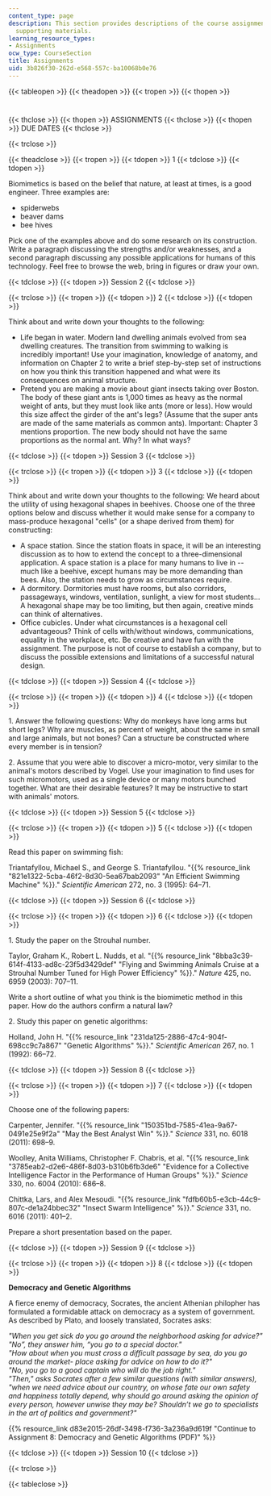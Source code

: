 ```yaml
---
content_type: page
description: This section provides descriptions of the course assignments along with
  supporting materials.
learning_resource_types:
- Assignments
ocw_type: CourseSection
title: Assignments
uid: 3b826f30-262d-e568-557c-ba10068b0e76
---
```


{{< tableopen >}}
{{< theadopen >}}
{{< tropen >}}
{{< thopen >}}
#
{{< thclose >}}
{{< thopen >}}
ASSIGNMENTS
{{< thclose >}}
{{< thopen >}}
DUE DATES
{{< thclose >}}

{{< trclose >}}

{{< theadclose >}}
{{< tropen >}}
{{< tdopen >}}
1
{{< tdclose >}}
{{< tdopen >}}


Biomimetics is based on the belief that nature, at least at times, is a good engineer. Three examples are:

*   spiderwebs
*   beaver dams
*   bee hives

Pick one of the examples above and do some research on its construction. Write a paragraph discussing the strengths and/or weaknesses, and a second paragraph discussing any possible applications for humans of this technology. Feel free to browse the web, bring in figures or draw your own.


{{< tdclose >}}
{{< tdopen >}}
Session 2
{{< tdclose >}}

{{< trclose >}}
{{< tropen >}}
{{< tdopen >}}
2
{{< tdclose >}}
{{< tdopen >}}


Think about and write down your thoughts to the following:

*   Life began in water. Modern land dwelling animals evolved from sea dwelling creatures. The transition from swimming to walking is incredibly important! Use your imagination, knowledge of anatomy, and information on Chapter 2 to write a brief step-by-step set of instructions on how you think this transition happened and what were its consequences on animal structure.
*   Pretend you are making a movie about giant insects taking over Boston. The body of these giant ants is 1,000 times as heavy as the normal weight of ants, but they must look like ants (more or less). How would this size affect the girder of the ant's legs? (Assume that the super ants are made of the same materials as common ants). Important: Chapter 3 mentions proportion. The new body should not have the same proportions as the normal ant. Why? In what ways?


{{< tdclose >}}
{{< tdopen >}}
Session 3
{{< tdclose >}}

{{< trclose >}}
{{< tropen >}}
{{< tdopen >}}
3
{{< tdclose >}}
{{< tdopen >}}


Think about and write down your thoughts to the following: We heard about the utility of using hexagonal shapes in beehives. Choose one of the three options below and discuss whether it would make sense for a company to mass-produce hexagonal "cells" (or a shape derived from them) for constructing:

*   A space station. Since the station floats in space, it will be an interesting discussion as to how to extend the concept to a three-dimensional application. A space station is a place for many humans to live in -- much like a beehive, except humans may be more demanding than bees. Also, the station needs to grow as circumstances require.
*   A dormitory. Dormitories must have rooms, but also corridors, passageways, windows, ventilation, sunlight, a view for most students... A hexagonal shape may be too limiting, but then again, creative minds can think of alternatives.
*   Office cubicles. Under what circumstances is a hexagonal cell advantageous? Think of cells with/without windows, communications, equality in the workplace, etc. Be creative and have fun with the assignment. The purpose is not of course to establish a company, but to discuss the possible extensions and limitations of a successful natural design.


{{< tdclose >}}
{{< tdopen >}}
Session 4
{{< tdclose >}}

{{< trclose >}}
{{< tropen >}}
{{< tdopen >}}
4
{{< tdclose >}}
{{< tdopen >}}


1\. Answer the following questions: Why do monkeys have long arms but short legs? Why are muscles, as percent of weight, about the same in small and large animals, but not bones? Can a structure be constructed where every member is in tension?

2\. Assume that you were able to discover a micro-motor, very similar to the animal's motors described by Vogel. Use your imagination to find uses for such micromotors, used as a single device or many motors bunched together. What are their desirable features? It may be instructive to start with animals' motors.


{{< tdclose >}}
{{< tdopen >}}
Session 5
{{< tdclose >}}

{{< trclose >}}
{{< tropen >}}
{{< tdopen >}}
5
{{< tdclose >}}
{{< tdopen >}}


Read this paper on swimming fish:

Triantafyllou, Michael S., and George S. Triantafyllou. "{{% resource_link "821e1322-5cba-46f2-8d30-5ea67bab2093" "An Efficient Swimming Machine" %}}." _Scientific American_ 272, no. 3 (1995): 64–71.


{{< tdclose >}}
{{< tdopen >}}
Session 6
{{< tdclose >}}

{{< trclose >}}
{{< tropen >}}
{{< tdopen >}}
6
{{< tdclose >}}
{{< tdopen >}}


1\. Study the paper on the Strouhal number.

Taylor, Graham K., Robert L. Nudds, et al. "{{% resource_link "8bba3c39-614f-4133-ad8c-23f5d3429def" "Flying and Swimming Animals Cruise at a Strouhal Number Tuned for High Power Efficiency" %}}." _Nature_ 425, no. 6959 (2003): 707–11.

Write a short outline of what you think is the biomimetic method in this paper. How do the authors confirm a natural law?

2\. Study this paper on genetic algorithms:

Holland, John H. "{{% resource_link "231da125-2886-47c4-904f-698cc9c7a867" "Genetic Algorithms" %}}." _Scientific American_ 267, no. 1 (1992): 66–72.


{{< tdclose >}}
{{< tdopen >}}
Session 8
{{< tdclose >}}

{{< trclose >}}
{{< tropen >}}
{{< tdopen >}}
7
{{< tdclose >}}
{{< tdopen >}}


Choose one of the following papers:

Carpenter, Jennifer. "{{% resource_link "150351bd-7585-41ea-9a67-0491e25e9f2a" "May the Best Analyst Win" %}}." _Science_ 331, no. 6018 (2011): 698–9.

Woolley, Anita Williams, Christopher F. Chabris, et al. "{{% resource_link "3785eab2-d2e6-486f-8d03-b310b6fb3de6" "Evidence for a Collective Intelligence Factor in the Performance of Human Groups" %}}." _Science_ 330, no. 6004 (2010): 686–8.

Chittka, Lars, and Alex Mesoudi. "{{% resource_link "fdfb60b5-e3cb-44c9-807c-de1a24bbec32" "Insect Swarm Intelligence" %}}." _Science_ 331, no. 6016 (2011): 401–2.

Prepare a short presentation based on the paper.


{{< tdclose >}}
{{< tdopen >}}
Session 9
{{< tdclose >}}

{{< trclose >}}
{{< tropen >}}
{{< tdopen >}}
8
{{< tdclose >}}
{{< tdopen >}}


**Democracy and Genetic Algorithms**  
  
A fierce enemy of democracy, Socrates, the ancient Athenian philopher has formulated a formidable attack on democracy as a system of government. As described by Plato, and loosely translated, Socrates asks:

_"When you get sick do you go around the neighborhood asking for advice?"  
"No”, they answer him, “you go to a special doctor."  
"How about when you must cross a difficult passage by sea, do you go around the market- place asking for advice on how to do it?"  
"No, you go to a good captain who will do the job right."  
"Then," asks Socrates after a few similar questions (with similar answers), "when we need advice about our country, on whose fate our own safety and happiness totally depend, why should go around asking the opinion of every person, however unwise they may be? Shouldn’t we go to specialists in the art of politics and government?"_

{{% resource_link d83e2015-26df-3498-f736-3a236a9d619f "Continue to Assignment 8: Democracy and Genetic Algorithms (PDF)" %}}


{{< tdclose >}}
{{< tdopen >}}
Session 10
{{< tdclose >}}

{{< trclose >}}

{{< tableclose >}}